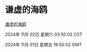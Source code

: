 # 谦虚的海鸥
[谦虚的海鸥](http://219.139.197.74:56308/qxdho/course/base/hotlink/index.php)

2024年 11月 02日 星期六 03:50:02 CST

2024年 11月 01日 星期五 19:50:02 GMT
